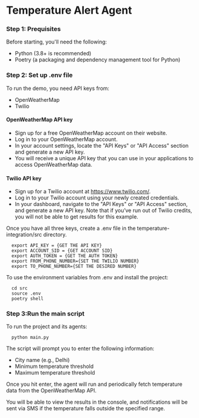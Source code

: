 
# Temperature Alert Agent




### Step 1: Prequisites

Before starting, you'll need the following:

- Python (3.8+ is recommended)
- Poetry (a packaging and dependency management tool for Python)

### Step 2: Set up .env file

To run the demo, you need API keys from:

- OpenWeatherMap 
- Twilio

#### OpenWeatherMap API key

- Sign up for a free OpenWeatherMap account on their website.
- Log in to your OpenWeatherMap account.
- In your account settings, locate the "API Keys" or "API Access" section and generate a new API key.
- You will receive a unique API key that you can use in your applications to access OpenWeatherMap data.

#### Twilio API key

- Sign up for a Twilio account at https://www.twilio.com/.
- Log in to your Twilio account using your newly created credentials.
-  In your dashboard, navigate to the "API Keys" or "API Access" section, and generate a new API key. 
Note that if you’ve run out of Twilio credits, you will not be able to get results for this example.

Once you have all three keys, create a .env file in the temperature-integration/src directory.

```http
  export API_KEY = {GET THE API KEY}
  export ACCOUNT_SID = {GET ACCOUNT SID}
  export AUTH_TOKEN = {GET THE AUTH TOKEN}
  export FROM_PHONE_NUMBER={SET THE TWILIO NUMBER}
  export TO_PHONE_NUMBER={SET THE DESIRED NUMBER}
```

To use the environment variables from .env and install the project:

```http
  cd src
  source .env
  poetry shell
```

### Step 3:Run the main script

To run the project and its agents:

```http
  python main.py
```  

The script will prompt you to enter the following information:

- City name (e.g., Delhi)
- Minimum temperature threshold
- Maximum temperature threshold

Once you hit enter, the agent will run and periodically fetch temperature data from the OpenWeatherMap API.

You will be able to view the results in the console, and notifications will be sent via SMS if the temperature falls outside the specified range.

